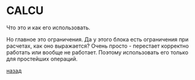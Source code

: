 # CALCU

Что это и как его использовать.

Но главное это ограничения. Да у этого блока есть ограничения при расчетах, как оно выражается? Очень просто - перестает корректно работать или вообще не работает. Поэтому использовать его только для простейших операций.

[назад](../index.md)
